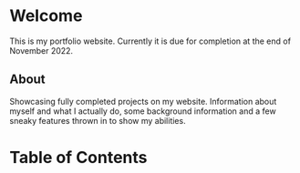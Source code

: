 
# Welcome 
This is my portfolio website. Currently it is due for completion at the end of November 2022.

## About
Showcasing fully completed projects on my website. Information about myself and what I actually do, some background information and a few sneaky features thrown in to show my abilities.

# Table of Contents

